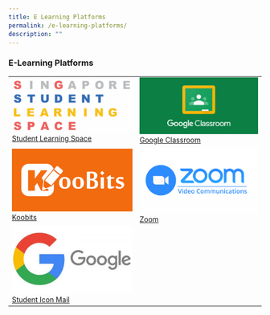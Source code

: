 ```yaml
---
title: E Learning Platforms
permalink: /e-learning-platforms/
description: ""
---
```

### E-Learning Platforms

| | |
| --- | --- |
| [![](/images/SLS-Logo-300x133.png)<br>Student Learning Space](https://yunengpri.moe.edu.sg/student-learning-space-sls/) | [![](/images/googleclassroom-300x143-1.jpg)<br>Google Classroom](https://classroom.google.com/) |
| [![](/images/koobits.png)<br> Koobits](https://www.koobits.com/) | [![](/images/Zoom-300x169.png)<br>Zoom](https://zoom.us/) |
| [![](/images/google-logo-300x169.jpg)<br>Student Icon Mail](https://workspace.google.com/dashboard) | |
